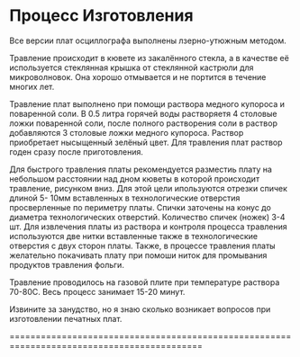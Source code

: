 # Процесс Изготовления

Все версии плат осциллографа выполнены лзерно-утюжным методом. 

Травление происходит в кювете из закалённого стекла, а в качестве её  используется 
стеклянная крышка от стеклянной кастрюли для микроволновок. Она хорошо отмывается и 
не портится в течение многих лет. 

Травление плат выполнено при помощи раствора медного купороса и поваренной соли. 
В 0.5 литра горячей воды растворяетя 4 столовые ложки поваренной соли, после полного 
растворения соли в раствор добавляются 3 столовые ложки медного купороса. Раствор 
приобретает нысыщенный зелёный цвет. 
Для травления плат раствор годен сразу после приготовления. 

Для быстрого травления платы рекомендуется разместиь плату на небольшом расстоянии 
над дном кюветы в которой происходит травление, рисунком вниз. Для этой цели 
ипользуются отрезки спичек длиной  5- 10мм вставленных в технологические отверстия 
просверленные по периметру платы. Спички заточены на конус до диаметра технологических 
отверстий. Количество спичек (ножек) 3-4 шт. Для извлечения платы из раствора и 
контроля процесса травления  используются две нитки вставленные также в технологические 
отверстия с двух сторон платы. Также, в процессе травления платы желательно покачивать 
плату при помоши ниток для промывания продуктов травления фольги. 

Травление проводилось на газовой плите при 
температуре раствора 70-80С. Весь процесс занимает 15-20 минут.

Извините за занудство, но я знаю сколько возникает вопросов при изготовлении печатных плат.

===========================================================================================






